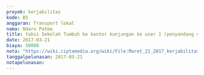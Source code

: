 ```yaml
---
proyek: kerjabilitas
kode: B5
anggaran: Transport lokal
nama: Ndaru Patma
title: taksi Sekolah Tumbuh ke kantor kunjungan ke user 1 (penyandang disablitas)
date: 2017-03-21
biaya: 50000
nota: "https://wiki.ciptamedia.org/wiki/File:Maret_21_2017_kerjabilitas_B5_taksi_sekolahTumbuh_ke_kantor_ndaru.jpg"
tanggalpelunasan: 2017-03-21
notapelunasan:
---
```

